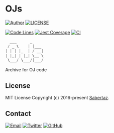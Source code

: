 # OJs

[![Author](https://img.shields.io/badge/author-sabertaz-lightgrey?style=for-the-badge)](https://github.com/sabertazimi)
[![LICENSE](https://img.shields.io/github/license/sabertazimi/OJs?style=for-the-badge)](https://raw.githubusercontent.com/sabertazimi/OJs/main/LICENSE)

[![Code Lines](https://img.shields.io/tokei/lines/github/sabertazimi/OJs?style=for-the-badge&logo=visualstudiocode)](https://github.com/sabertazimi/OJs)
[![Jest Coverage](https://img.shields.io/codecov/c/github/sabertazimi/OJs?logo=codecov&style=for-the-badge)](https://codecov.io/gh/sabertazimi/OJs)
[![CI](https://img.shields.io/github/workflow/status/sabertazimi/OJs/CI/main?style=for-the-badge&logo=github)](https://github.com/sabertazimi/OJs/actions/workflows/ci.yml)

```cpp
  ___      _
 / _ \    | |___
| | | |_  | / __|
| |_| | |_| \__ \
 \___/ \___/|___/
```

Archive for OJ code

## License

MIT License Copyright (c) 2016-present [Sabertaz](https://github.com/sabertazimi).

## Contact

[![Email](https://img.shields.io/badge/-Gmail-ea4335?style=for-the-badge&logo=gmail&logoColor=white)](mailto:sabertazimi@gmail.com)
[![Twitter](https://img.shields.io/badge/-Twitter-1da1f2?style=for-the-badge&logo=twitter&logoColor=white)](https://twitter.com/sabertazimi)
[![GitHub](https://img.shields.io/badge/-GitHub-181717?style=for-the-badge&logo=github&logoColor=white)](https://github.com/sabertazimi)
